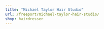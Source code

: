 ```yaml
---
title: "Michael Taylor Hair Studio"
url: /freeport/michael-taylor-hair-studio/
shop: hairdresser
---
```

